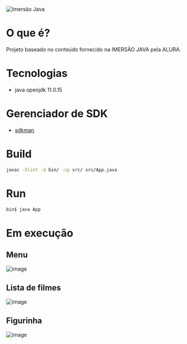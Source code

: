 ![Imersão Java](https://img.shields.io/badge/status-IMERS%C3%83O%20JAVA-success)

# O que é?

Projeto baseado no conteúdo fornecido 
na IMERSÃO JAVA pela ALURA.

# Tecnologias

- java openjdk 11.0.15

# Gerenciador de SDK

- [sdkman](https://sdkman.io/)

# Build

```bash
javac -Xlint -d bin/ -cp src/ src/App.java
```

# Run
```bash
bin$ java App
```

# Em execução

## Menu
![image](https://user-images.githubusercontent.com/2123360/179889243-033ae8de-1ca1-497a-abad-69cc0c1f9288.png)

## Lista de filmes
![image](https://user-images.githubusercontent.com/2123360/179889321-c2046117-af63-4631-ad6f-dc5f8045b803.png)

## Figurinha
![image](https://user-images.githubusercontent.com/2123360/179889378-4e4e49ef-0110-475d-ba43-d516b12686a1.png)
